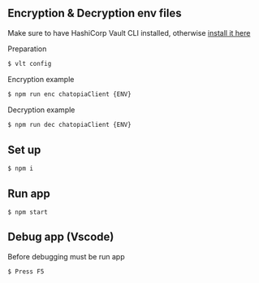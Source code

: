 ## Encryption & Decryption env files

Make sure to have HashiCorp Vault CLI installed, otherwise [install it here](https://developer.hashicorp.com/vault/tutorials/hcp-vault-secrets-get-started/hcp-vault-secrets-install-cli)

Preparation

```bash
$ vlt config
```

Encryption example

```bash
$ npm run enc chatopiaClient {ENV}
```

Decryption example

```bash
$ npm run dec chatopiaClient {ENV}
```

## Set up

```
$ npm i
```

## Run app

```
$ npm start
```

## Debug app (Vscode)

Before debugging must be run app

```
$ Press F5
```
